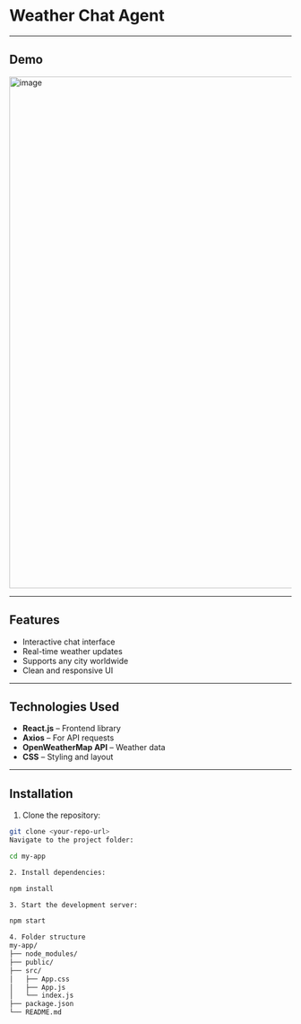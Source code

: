 # Weather Chat Agent


---

## Demo

<img width="1916" height="912" alt="image" src="https://github.com/user-attachments/assets/12689633-7872-4aa8-a480-b2f25f869d79" />



---

## Features

- Interactive chat interface
- Real-time weather updates
- Supports any city worldwide
- Clean and responsive UI

---

## Technologies Used

- **React.js** – Frontend library
- **Axios** – For API requests
- **OpenWeatherMap API** – Weather data
- **CSS** – Styling and layout

---

## Installation

1. Clone the repository:

```bash
git clone <your-repo-url>
Navigate to the project folder:

cd my-app

2. Install dependencies:

npm install

3. Start the development server:

npm start

4. Folder structure
my-app/
├── node_modules/
├── public/
├── src/
│   ├── App.css
│   ├── App.js
│   └── index.js
├── package.json
└── README.md



